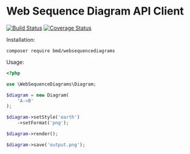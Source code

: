 # Web Sequence Diagram API Client

[![Build Status](https://travis-ci.org/bmd/wsdiagram.svg?branch=master)](https://travis-ci.org/bmd/wsdiagram)
[![Coverage Status](https://coveralls.io/repos/github/bmd/wsdiagram/badge.svg?branch=master)](https://coveralls.io/github/bmd/wsdiagram?branch=master)

Installation:

```
composer require bmd/websequencediagrams
```

Usage:

```php
<?php

use \WebSequenceDiagrams\Diagram;

$diagram = new Diagram(
    'A->B'
);

$diagram->setStyle('earth')
    ->setFormat('png');

$diagram->render();

$diagram->save('output.png');
```